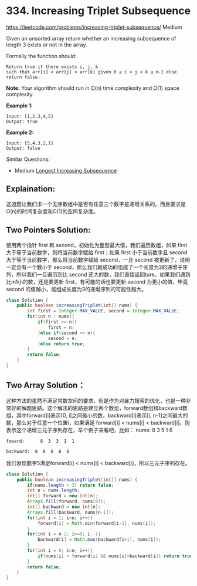 # 334. Increasing Triplet Subsequence
<https://leetcode.com/problems/increasing-triplet-subsequence/>
Medium

Given an unsorted array return whether an increasing subsequence of length 3 exists or not in the array.

Formally the function should:

    Return true if there exists i, j, k 
    such that arr[i] < arr[j] < arr[k] given 0 ≤ i < j < k ≤ n-1 else return false.

**Note:** Your algorithm should run in O(n) time complexity and O(1) space complexity.

**Example 1:**

    Input: [1,2,3,4,5]
    Output: true

**Example 2:**

    Input: [5,4,3,2,1]
    Output: false

Similar Questions: 
* Medium [Longest Increasing Subsequence](https://leetcode.com/problems/longest-increasing-subsequence/)

## Explaination: 
这道题让我们求一个无序数组中是否有任意三个数字是递增关系的。而且要求是O(n)的时间复杂度和O(1)的空间复杂度。

## Two Pointers Solution: 
使用两个指针 first 和 second，初始化为整型最大值，我们遍历数组，如果 first 大于等于当前数字，则将当前数字赋给 first；如果 first 小于当前数字且 second 大于等于当前数字，那么将当前数字赋给 second，一旦 second 被更新了，说明一定会有一个数小于 second，那么我们就成功的组成了一个长度为2的递增子序列，所以我们一旦遍历到比 second 还大的数，我们直接返回ture。如果我们遇到比m1小的数，还是要更新 first，有可能的话也要更新 second 为更小的值，毕竟 second 的值越小，能组成长度为3的递增序列的可能性越大。

```java
class Solution {
    public boolean increasingTriplet(int[] nums) {
        int first = Integer.MAX_VALUE, second = Integer.MAX_VALUE;
        for(int n : nums){
            if(first >= n){
                first = n;
            }else if(second >= n){
                second = n;
            }else return true;
        }
        return false;
    }
}
```
## Two Array Solution： 
这种方法的虽然不满足常数空间的要求，但是作为对暴力搜索的优化，也是一种非常好的解题思路。这个解法的思路是建立两个数组，forward数组和backward数组，其中forward[i]表示[0, i]之间最小的数，backward[i]表示[i, n-1]之间最大的数，那么对于任意一个位置i，如果满足 forward[i] < nums[i] < backward[i]，则表示这个递增三元子序列存在，举个例子来看吧，比如：
    nums:        8  3  5  1  6

    foward:      8  3  3  1  1

    backward:  8  6  6  6  6
我们发现数字5满足forward[i] < nums[i] < backward[i]，所以三元子序列存在。

```java
class Solution {
    public boolean increasingTriplet(int[] nums) {
        if(nums.length < 3) return false;
        int n = nums.length;
        int[] forward = new int[n];
        Arrays.fill(forward, nums[0]);
        int[] backward = new int[n];
        Arrays.fill(backward, nums[n-1]);
        for(int i = 1; i<n; i++){
            forward[i] = Math.min(forward[i-1], nums[i]);
        }
        for(int i = n-2; i>=0; i--){
            backward[i] = Math.max(backward[i+1], nums[i]);
        }
        for(int i = 0; i<n; i++){
            if(nums[i] > forward[i] && nums[i]<backward[i]) return true;
        }
        return false;
    }
}
```